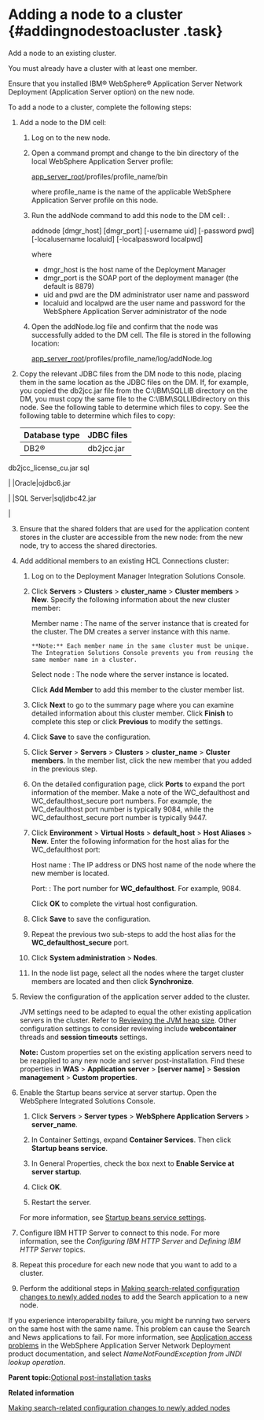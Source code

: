 # Adding a node to a cluster {#addingnodestoacluster .task}

Add a node to an existing cluster.

You must already have a cluster with at least one member.

Ensure that you installed IBM® WebSphere® Application Server Network Deployment \(Application Server option\) on the new node.

To add a node to a cluster, complete the following steps:

1.  Add a node to the DM cell:

    1.  Log on to the new node.

    2.  Open a command prompt and change to the bin directory of the local WebSphere Application Server profile:

        [app\_server\_root](../plan/i_ovr_r_directory_conventions.md)/profiles/profile\_name/bin

        where profile\_name is the name of the applicable WebSphere Application Server profile on this node.

    3.  Run the addNode command to add this node to the DM cell: .

        addnode \[dmgr\_host\] \[dmgr\_port\] \[-username uid\] \[-password pwd\] \[-localusername localuid\] \[-localpassword localpwd\]

        where

        -   dmgr\_host is the host name of the Deployment Manager
        -   dmgr\_port is the SOAP port of the deployment manager \(the default is 8879\)
        -   uid and pwd are the DM administrator user name and password
        -   localuid and localpwd are the user name and password for the WebSphere Application Server administrator of the node
    4.  Open the addNode.log file and confirm that the node was successfully added to the DM cell. The file is stored in the following location:

        [app\_server\_root](../plan/i_ovr_r_directory_conventions.md)/profiles/profile\_name/log/addNode.log

2.  Copy the relevant JDBC files from the DM node to this node, placing them in the same location as the JDBC files on the DM. If, for example, you copied the db2jcc.jar file from the C:\\IBM\\SQLLIB directory on the DM, you must copy the same file to the C:\\IBM\\SQLLIBdirectory on this node. See the following table to determine which files to copy. See the following table to determine which files to copy:

    |Database type|JDBC files|
    |-------------|----------|
    |DB2®|db2jcc.jar

db2jcc\_license\_cu.jar sql

|
    |Oracle|ojdbc6.jar

|
    |SQL Server|sqljdbc42.jar

|

3.  Ensure that the shared folders that are used for the application content stores in the cluster are accessible from the new node: from the new node, try to access the shared directories.

4.  Add additional members to an existing HCL Connections cluster:

    1.  Log on to the Deployment Manager Integration Solutions Console.

    2.  Click **Servers** \> **Clusters** \> **cluster\_name** \> **Cluster members** \> **New**. Specify the following information about the new cluster member:

        Member name
        :   The name of the server instance that is created for the cluster. The DM creates a server instance with this name.

            **Note:** Each member name in the same cluster must be unique. The Integration Solutions Console prevents you from reusing the same member name in a cluster.

        Select node
        :   The node where the server instance is located.

        Click **Add Member** to add this member to the cluster member list.

    3.  Click **Next** to go to the summary page where you can examine detailed information about this cluster member. Click **Finish** to complete this step or click **Previous** to modify the settings.

    4.  Click **Save** to save the configuration.

    5.  Click **Server** \> **Servers** \> **Clusters** \> **cluster\_name** \> **Cluster members**. In the member list, click the new member that you added in the previous step.

    6.  On the detailed configuration page, click **Ports** to expand the port information of the member. Make a note of the WC\_defaulthost and WC\_defaulthost\_secure port numbers. For example, the WC\_defaulthost port number is typically 9084, while the WC\_defaulthost\_secure port number is typically 9447.

    7.  Click **Environment** \> **Virtual Hosts** \> **default\_host** \> **Host Aliases** \> **New**. Enter the following information for the host alias for the WC\_defaulthost port:

        Host name
        :   The IP address or DNS host name of the node where the new member is located.

        Port:
        :   The port number for **WC\_defaulthost**. For example, 9084.

        Click **OK** to complete the virtual host configuration.

    8.  Click **Save** to save the configuration.

    9.  Repeat the previous two sub-steps to add the host alias for the **WC\_defaulthost\_secure** port.

    10. Click **System administration** \> **Nodes**.

    11. In the node list page, select all the nodes where the target cluster members are located and then click **Synchronize**.

5.  Review the configuration of the application server added to the cluster.

    JVM settings need to be adapted to equal the other existing application servers in the cluster. Refer to [Reviewing the JVM heap size](t_increase_jvm_heap.md). Other configuration settings to consider reviewing include **webcontainer** threads and **session timeouts** settings.

    **Note:** Custom properties set on the existing application servers need to be reapplied to any new node and server post-installation. Find these properties in **WAS** \> **Application server** \> **\[server name\]** \> **Session management** \> **Custom properties**.

6.  Enable the Startup beans service at server startup. Open the WebSphere Integrated Solutions Console.

    1.  Click **Servers** \> **Server types** \> **WebSphere Application Servers** \> **server\_name**.

    2.  In Container Settings, expand **Container Services**. Then click **Startup beans service**.

    3.  In General Properties, check the box next to **Enable Service at server startup**.

    4.  Click **OK**.

    5.  Restart the server.

    For more information, see [Startup beans service settings](https://www.ibm.com/support/knowledgecenter/SSEQTJ_8.5.5/com.ibm.websphere.base.doc/webui_pme/ui/ueac_startupbeans.html).

7.  Configure IBM HTTP Server to connect to this node. For more information, see the *Configuring IBM HTTP Server* and *Defining IBM HTTP Server* topics.

8.  Repeat this procedure for each new node that you want to add to a cluster.

9.  Perform the additional steps in [Making search-related configuration changes to newly added nodes](../admin/t_admin_search_add_search_node.md) to add the Search application to a new node.


If you experience interoperability failure, you might be running two servers on the same host with the same name. This problem can cause the Search and News applications to fail. For more information, see [Application access problems](https://www.ibm.com/support/knowledgecenter/en/SSAW57_8.5.5/com.ibm.websphere.nd.doc/ae/rtrb_namingprobs.html) in the WebSphere Application Server Network Deployment product documentation, and select *NameNotFoundException from JNDI lookup operation*.

**Parent topic:**[Optional post-installation tasks](../install/c_optional_post-install_tasks.md)

**Related information**  


[Making search-related configuration changes to newly added nodes](../admin/t_admin_search_add_search_node.md)

